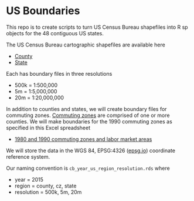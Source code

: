 US Boundaries
================

This repo is to create scripts to turn US Census Bureau shapefiles into R sp objects for the 48 contiguous US states.

The US Census Bureau cartographic shapefiles are available here

-   [County](https://www.census.gov/geo/maps-data/data/cbf/cbf_counties.html)
-   [State](https://www.census.gov/geo/maps-data/data/cbf/cbf_state.html)

Each has boundary files in three resolutions

-   500k = 1:500,000
-   5m = 1:5,000,000
-   20m = 1:20,000,000

In addition to counties and states, we will create boundary files for commuting zones. [Commuting zones](https://www.ers.usda.gov/data-products/commuting-zones-and-labor-market-areas/) are comprised of one or more counties. We will make boundaries for the 1990 commuting zones as specified in this Excel spreadsheet

-   [1980 and 1990 commuting zones and labor market areas](https://www.ers.usda.gov/webdocs/DataFiles/Commuting_Zones_and_Labor_Market_Areas__17970/czlma903.xls?v=40961)

We will store the data in the WGS 84, EPSG:4326 ([epsg.io](https://epsg.io/4326)) coordinate reference system.

Our naming convention is `cb_year_us_region_resolution.rds` where

-   year = 2015
-   region = county, cz, state
-   resolution = 500k, 5m, 20m

